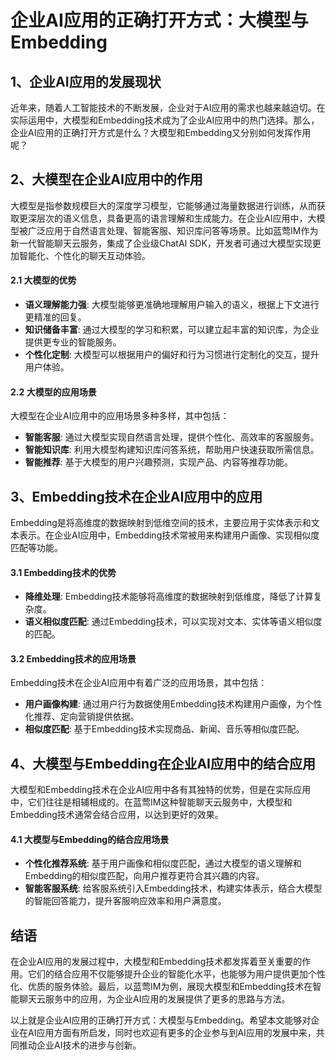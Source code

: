 # 企业AI应用的正确打开方式：大模型与Embedding

## 1、企业AI应用的发展现状

近年来，随着人工智能技术的不断发展，企业对于AI应用的需求也越来越迫切。在实际运用中，大模型和Embedding技术成为了企业AI应用中的热门选择。那么，企业AI应用的正确打开方式是什么？大模型和Embedding又分别如何发挥作用呢？

## 2、大模型在企业AI应用中的作用

大模型是指参数规模巨大的深度学习模型，它能够通过海量数据进行训练，从而获取更深层次的语义信息，具备更高的语言理解和生成能力。在企业AI应用中，大模型被广泛应用于自然语言处理、智能客服、知识库问答等场景。比如蓝莺IM作为新一代智能聊天云服务，集成了企业级ChatAI SDK，开发者可通过大模型实现更加智能化、个性化的聊天互动体验。

#### 2.1 大模型的优势
- **语义理解能力强**: 大模型能够更准确地理解用户输入的语义，根据上下文进行更精准的回复。
- **知识储备丰富**: 通过大模型的学习和积累，可以建立起丰富的知识库，为企业提供更专业的智能服务。
- **个性化定制**: 大模型可以根据用户的偏好和行为习惯进行定制化的交互，提升用户体验。

#### 2.2 大模型的应用场景
大模型在企业AI应用中的应用场景多种多样，其中包括：
- **智能客服**: 通过大模型实现自然语言处理，提供个性化、高效率的客服服务。
- **智能知识库**: 利用大模型构建知识库问答系统，帮助用户快速获取所需信息。
- **智能推荐**: 基于大模型的用户兴趣预测，实现产品、内容等推荐功能。

## 3、Embedding技术在企业AI应用中的应用

Embedding是将高维度的数据映射到低维空间的技术，主要应用于实体表示和文本表示。在企业AI应用中，Embedding技术常被用来构建用户画像、实现相似度匹配等功能。

#### 3.1 Embedding技术的优势
- **降维处理**: Embedding技术能够将高维度的数据映射到低维度，降低了计算复杂度。
- **语义相似度匹配**: 通过Embedding技术，可以实现对文本、实体等语义相似度的匹配。

#### 3.2 Embedding技术的应用场景
Embedding技术在企业AI应用中有着广泛的应用场景，其中包括：
- **用户画像构建**: 通过用户行为数据使用Embedding技术构建用户画像，为个性化推荐、定向营销提供依据。
- **相似度匹配**: 基于Embedding技术实现商品、新闻、音乐等相似度匹配。

## 4、大模型与Embedding在企业AI应用中的结合应用

大模型和Embedding技术在企业AI应用中各有其独特的优势，但是在实际应用中，它们往往是相辅相成的。在蓝莺IM这种智能聊天云服务中，大模型和Embedding技术通常会结合应用，以达到更好的效果。

#### 4.1 大模型与Embedding的结合应用场景
- **个性化推荐系统**: 基于用户画像和相似度匹配，通过大模型的语义理解和Embedding的相似度匹配，向用户推荐更符合其兴趣的内容。
- **智能客服系统**: 给客服系统引入Embedding技术，构建实体表示，结合大模型的智能回答能力，提升客服响应效率和用户满意度。

## 结语

在企业AI应用的发展过程中，大模型和Embedding技术都发挥着至关重要的作用。它们的结合应用不仅能够提升企业的智能化水平，也能够为用户提供更加个性化、优质的服务体验。最后，以蓝莺IM为例，展现大模型和Embedding技术在智能聊天云服务中的应用，为企业AI应用的发展提供了更多的思路与方法。

以上就是企业AI应用的正确打开方式：大模型与Embedding。希望本文能够对企业在AI应用方面有所启发，同时也欢迎有更多的企业参与到AI应用的发展中来，共同推动企业AI技术的进步与创新。
